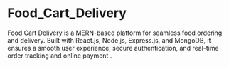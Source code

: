 # Food_Cart_Delivery
Food Cart Delivery is a MERN-based platform for seamless food ordering and delivery. Built with React.js, Node.js, Express.js, and MongoDB, it ensures a smooth user experience, secure authentication, and real-time order tracking and online payment .
